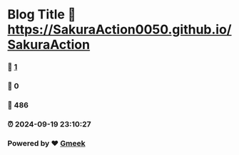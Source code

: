 # Blog Title :link: https://SakuraAction0050.github.io/SakuraAction 
### :page_facing_up: [1](https://SakuraAction0050.github.io/SakuraAction/tag.html) 
### :speech_balloon: 0 
### :hibiscus: 486 
### :alarm_clock: 2024-09-19 23:10:27 
### Powered by :heart: [Gmeek](https://github.com/Meekdai/Gmeek)

